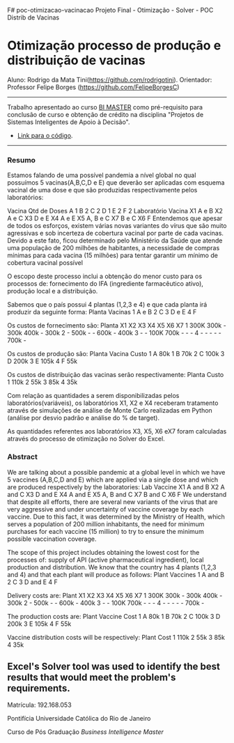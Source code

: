 F# poc-otimizacao-vacinacao
Projeto Final - Otimização - Solver - POC Distrib de Vacinas


# Otimização processo de produção e distribuição de vacinas

Aluno: Rodrigo da Mata Tini(https://github.com/rodrigotini).
Orientador: Professor Felipe Borges (https://github.com/FelipeBorgesC)


---

Trabalho apresentado ao curso [BI MASTER](https://ica.puc-rio.ai/bi-master) como pré-requisito para conclusão de curso e obtenção de crédito na disciplina "Projetos de Sistemas Inteligentes de Apoio à Decisão".

- [Link para o código](https://github.com/rodrigotini/poc-otimizacao-vacinacao/). 


---

### Resumo

Estamos falando de uma possível pandemia a nível global no qual possuímos 5 vacinas(A,B,C,D e E) que deverão ser aplicadas com esquema vacinal de uma dose e que são produzidas respectivamente pelos laboratórios:

Vacina  Qtd de Doses
A       1
B       2
C       2
D       1
E       2
F       2
Laboratório		Vacina
X1		A e B
X2 		A e C
X3 		D e E
X4 		A e E
X5 		A, B e C
X7	 	B e C
X6 		F
Entendemos que apesar de todos os esforços, existem várias novas variantes do vírus que são muito agressivas e sob incerteza de cobertura vacinal por parte de cada vacinas. Devido a este fato, ficou determinado pelo Ministério da Saúde que atende uma população de 200 milhões de habitantes, a necessidade de compras mínimas para cada vacina (15 milhões) para tentar garantir um mínimo de cobertura vacinal possível

O escopo deste processo inclui a obtenção do menor custo para os processos de: fornecimento do IFA (ingrediente farmacêutico ativo), produção local e a distribuição.

Sabemos que o país possui 4 plantas (1,2,3 e 4) e que cada planta irá produzir da seguinte forma:
Planta		Vacinas
1	      	A e B
2	      	C
3	      	D e E
4	      	F

Os custos de fornecimento são:
Planta		X1	  X2	  X3	  X4	  X5	  X6  	X7
1		      300K	300k	-	    300k	400k	-   	300k
2		      -	    500k	-	    -	    600k	-   	400k
3		      -   	-	    100K	700k	-   	-   	-
4		      -   	-	    -     -	    -   	700k	-


Os custos de produção são:
Planta 		Vacina		Custo
1		      A		      80k
1		      B	      	70k
2		      C	      	100k
3		      D		      200k
3		      E	      	105k
4		      F	      	55k

Os custos de distribuição das vacinas serão respectivamente:
Planta		Custo
1	      	110k
2	      	55k
3	      	85k
4		      35k


Com relação as quantidades a serem disponibilizadas pelos laboratórios(variáveis), os laboratórios X1, X2 e X4 receberam tratamento através de simulações de análise de Monte Carlo realizadas em Python (análise por desvio padrão e análise do % de target).

As quantidades referentes aos laboratórios X3, X5, X6 eX7 foram calculadas através do processo de otimização no Solver do Excel.



### Abstract <!-- Opcional! Caso não aplicável, remover esta seção -->

We are talking about a possible pandemic at a global level in which we have 5 vaccines (A,B,C,D and E) which are applied via a single dose and which are produced respectively by the laboratories:
Lab   Vaccine
X1    A and B
X2    A and C
X3    D and E
X4    A and E
X5    A, B and C
X7    B and C
X6    F
We understand that despite all efforts, there are several new variants of the virus that are very aggressive and under uncertainty of vaccine coverage by each vaccine. Due to this fact, it was determined by the Ministry of Health, which serves a population of 200 million inhabitants, the need for minimum purchases for each vaccine (15 million) to try to ensure the minimum possible vaccination coverage.

The scope of this project includes obtaining the lowest cost for the processes of: supply of API (active pharmaceutical ingredient), local production and distribution.
We know that the country has 4 plants (1,2,3 and 4) and that each plant will produce as follows:
Plant Vaccines
1     A and B
2     C
3     D and E
4     F

Delivery costs are:
Plant X1    X2    X3    X4    X5    X6    X7
1     300K  300k  -     300k  400k  -     300k
2     -     500k  -     -     600k  -     400k
3     -     -     100K  700k  -     -     -
4     -     -     -     -     -     700k  -


The production costs are:
Plant     Vaccine   Cost
1		      A		      80k
1		      B	      	70k
2		      C	      	100k
3		      D		      200k
3		      E	      	105k
4		      F	      	55k

Vaccine distribution costs will be respectively:
Plant   Cost
1       110k
2       55k
3       85k
4       35k


Excel's Solver tool was used to identify the best results that would meet the problem's requirements.
---

Matrícula: 192.168.053

Pontifícia Universidade Católica do Rio de Janeiro

Curso de Pós Graduação *Business Intelligence Master*








